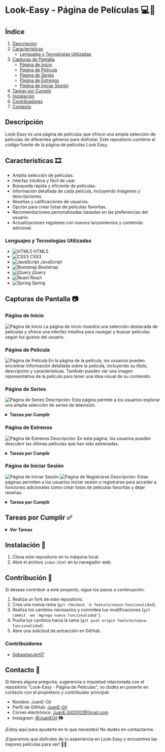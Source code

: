 # Look-Easy - Página de Películas 💻🎥

## Índice

1. [Descripción](#descripción)
2. [Características](#características)
   - [Lenguajes y Tecnologías Utilizadas](#lenguajes-y-tecnologías-utilizadas)
3. [Capturas de Pantalla](#capturas-de-pantalla)
   - [Página de Inicio](#página-de-inicio)
   - [Página de Película](#página-de-película)
   - [Página de Series](#página-de-series)
   - [Página de Estrenos](#página-de-estrenos)
   - [Página de Iniciar Sesión](#página-de-iniciar-sesión)
4. [Tareas por Cumplir](#tareas-por-cumplir)
5. [Instalación](#instalación)
6. [Contribuidores](#contribuidores)
7. [Contacto](#contacto)

## Descripción

Look-Easy es una página de películas que ofrece una amplia selección de películas de diferentes géneros para disfrutar. Este repositorio contiene el código fuente de la página de películas Look Easy.

## Características 🎞️

- Amplia selección de películas.
- Interfaz intuitiva y fácil de usar.
- Búsqueda rápida y eficiente de películas.
- Información detallada de cada película, incluyendo imágenes y descripciones.
- Reseñas y calificaciones de usuarios.
- Opción para crear listas de películas favoritas.
- Recomendaciones personalizadas basadas en las preferencias del usuario.
- Actualizaciones regulares con nuevos lanzamientos y contenido adicional.

### Lenguajes y Tecnologías Utilizadas

- ![HTML5](public/icons/html.png) HTML5
- ![CSS3](public/icons/css3.png) CSS3
- ![JavaScript](public/icons/javascript.png) JavaScript
- ![Bootstrap](public/icons/bootstrap.png) Bootstrap
- ![jQuery](public/icons/jquery.png) jQuery
- ![React](public/icons/react.png) React
- ![Spring](public/icons/spring.png) Spring

## Capturas de Pantalla 📷

### Página de Inicio

![Página de Inicio](public/screen/Home.png)
La página de inicio muestra una selección destacada de películas y ofrece una interfaz intuitiva para navegar y buscar películas según los gustos del usuario.

### Página de Película

![Página de Película](public/screen/Movies.png)
En la página de la película, los usuarios pueden encontrar información detallada sobre la película, incluyendo su título, descripción y características. También pueden ver una imagen representativa de la película para tener una idea visual de su contenido.

### Página de Series

![Página de Series](public/screen/Series.png)
Descripción: Esta página permite a los usuarios explorar una amplia selección de series de televisión.
<details>
  <summary><strong>Tareas por Cumplir</strong></summary>

-   [ ] Agregar la opción de clasificar las series por género.
-   [ ] Implementar una función de reproducción de episodios.
</details>

### Página de Estrenos

![Página de Estrenos](public/screen/Premier.png)
Descripción: En esta página, los usuarios pueden descubrir las últimas películas que han sido estrenadas.
<details>
  <summary><strong>Tareas por Cumplir</strong></summary>

-   [x] Mostrar información adicional sobre cada película en la página de estrenos.
-   [ ] Implementar una función de notificación para nuevos estrenos.
</details>

### Página de Iniciar Sesión

![Página de Iniciar Sesión](public/screen/Inicio_de_Sesion.png)
![Página de Registrarse](public/screen/Registro.png)
Descripción: Estas páginas permiten a los usuarios iniciar sesión o registrarse para acceder a funciones adicionales como crear listas de películas favoritas y dejar reseñas.
<details>
  <summary><strong>Tareas por Cumplir</strong></summary>

-   [ ] Implementar la funcionalidad de registro con cuentas de redes sociales.
</details>


## Tareas por Cumplir ✅

<details>
  <summary><strong>Ver Tareas</strong></summary>

- [x] Mejorar la interfaz de usuario para una experiencia más atractiva.
- [x] Implementar la función de búsqueda avanzada para facilitar la búsqueda de películas por género, año, etc.
- [x] Añadir la opción de ver trailers de películas.
- [ ] Desarrollar la funcionalidad de crear listas personalizadas de películas.
- [ ] Mejorar el rendimiento y la optimización del código.
</details>

## Instalación 🚀

1. Clona este repositorio en tu máquina local.
2. Abre el archivo `index.html` en tu navegador web.

## Contribución 👥

Si deseas contribuir a este proyecto, sigue los pasos a continuación:

1. Realiza un fork de este repositorio.
2. Crea una nueva rama (`git checkout -b feature/nueva-funcionalidad`).
3. Realiza los cambios necesarios y commitea tus modificaciones (`git commit -am 'Agrega nueva funcionalidad'`).
4. Pusha tus cambios hacia la rama (`git push origin feature/nueva-funcionalidad`).
5. Abre una solicitud de extracción en GitHub.

### Contribuidores

- [SebastianJer07](https://github.com/SebastianJer07)

## Contacto 📧

Si tienes alguna pregunta, sugerencia o inquietud relacionada con el repositorio "Look-Easy - Página de Películas", no dudes en ponerte en contacto con el propietario y contribuidor principal:

- Nombre: JuanE-Gil
- Perfil de GitHub: [JuanE-Gil](https://github.com/JuanE-Gil)
- Correo electrónico: JuanE.Gil2002@Gmail.com
- Instagram: [@JuanEGil](https://www.instagram.com/juane.gil02/) 📷

¡Estoy aquí para ayudarte en lo que necesites! No dudes en contactarme.

¡Esperamos que disfrutes de tu experiencia en Look-Easy y encuentres las mejores películas para ver! 🎉🍿
